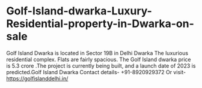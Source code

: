 # Golf-Island-dwarka-Luxury-Residential-property-in-Dwarka-on-sale
 Golf Island Dwarka is located in Sector 19B in Delhi Dwarka The luxurious residential complex. Flats are fairly spacious. The Golf Island dwarka price is 5.3 crore .The project is currently being built, and a launch date of 2023 is predicted.Golf Island Dwarka Contact details- +91-8920929372 Or visit- https://golfislanddelhi.in/
